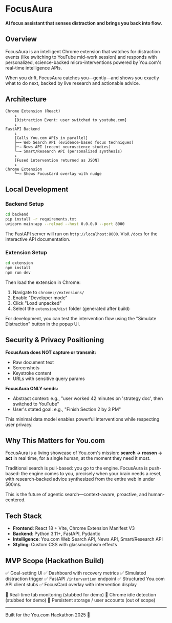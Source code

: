 # FocusAura

**AI focus assistant that senses distraction and brings you back into flow.**

## Overview

FocusAura is an intelligent Chrome extension that watches for distraction events (like switching to YouTube mid-work session) and responds with personalized, science-backed micro-interventions powered by You.com's real-time intelligence APIs.

When you drift, FocusAura catches you—gently—and shows you exactly what to do next, backed by live research and actionable advice.

## Architecture

```
Chrome Extension (React)
    ↓
    [Distraction Event: user switched to youtube.com]
    ↓
FastAPI Backend
    ↓
    [Calls You.com APIs in parallel]
    ├─→ Web Search API (evidence-based focus techniques)
    ├─→ News API (recent neuroscience studies)
    └─→ Smart/Research API (personalized synthesis)
    ↓
    [Fused intervention returned as JSON]
    ↓
Chrome Extension
    └─→ Shows FocusCard overlay with nudge
```

## Local Development

### Backend Setup

```bash
cd backend
pip install -r requirements.txt
uvicorn main:app --reload --host 0.0.0.0 --port 8000
```

The FastAPI server will run on `http://localhost:8000`. Visit `/docs` for the interactive API documentation.

### Extension Setup

```bash
cd extension
npm install
npm run dev
```

Then load the extension in Chrome:
1. Navigate to `chrome://extensions/`
2. Enable "Developer mode"
3. Click "Load unpacked"
4. Select the `extension/dist` folder (generated after build)

For development, you can test the intervention flow using the "Simulate Distraction" button in the popup UI.

## Security & Privacy Positioning

**FocusAura does NOT capture or transmit:**
- Raw document text
- Screenshots
- Keystroke content
- URLs with sensitive query params

**FocusAura ONLY sends:**
- Abstract context: e.g., "user worked 42 minutes on 'strategy doc', then switched to YouTube"
- User's stated goal: e.g., "Finish Section 2 by 3 PM"

This minimal data model enables powerful interventions while respecting user privacy.

## Why This Matters for You.com

FocusAura is a living showcase of You.com's mission: **search → reason → act** in real time, for a single human, at the moment they need it most.

Traditional search is pull-based: you go to the engine. FocusAura is push-based: the engine comes to you, precisely when your brain needs a reset, with research-backed advice synthesized from the entire web in under 500ms.

This is the future of agentic search—context-aware, proactive, and human-centered.

## Tech Stack

- **Frontend**: React 18 + Vite, Chrome Extension Manifest V3
- **Backend**: Python 3.11+, FastAPI, Pydantic
- **Intelligence**: You.com Web Search API, News API, Smart/Research API
- **Styling**: Custom CSS with glassmorphism effects

## MVP Scope (Hackathon Build)

✅ Goal-setting UI
✅ Dashboard with recovery metrics
✅ Simulated distraction trigger
✅ FastAPI `/intervention` endpoint
✅ Structured You.com API client stubs
✅ FocusCard overlay with intervention display

🚧 Real-time tab monitoring (stubbed for demo)
🚧 Chrome idle detection (stubbed for demo)
🚧 Persistent storage / user accounts (out of scope)

---

Built for the You.com Hackathon 2025 🚀

